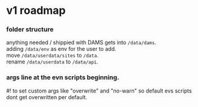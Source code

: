 # v1 roadmap
### folder structure
anything needed / shippied with DAMS gets into `/data/dams`.  
adding `/data/env` as env for the user to add.  
move `/data/userdata/sites` to `/data`.  
rename `/data/userdata` to `/data/api`.  

### args line at the evn scripts beginning.
#! to set custom args like "overwrite" and "no-warn" so default evs scripts dont get overwritten per default.
